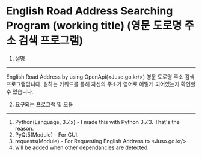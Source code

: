 English Road Address Searching Program (working title) (영문 도로명 주소 검색 프로그램)
=============

1. 설명
-------------
English Road Address by using OpenApi(<Juso.go.kr/>)
영문 도로명 주소 검색 프로그램입니다. 원하는 키워드를 통해 자신의 주소가 영어로 어떻게 되어있는지 확인할 수 있습니다.

2. 요구되는 프로그램 및 모듈
-------------
1. Python(Language, 3.7.x) - I made this with Python 3.7.3. That's the reason.
2. PyQt5(Module) - For GUI.
3. requests(Module) - For Requesting English Address to <Juso.go.kr/>
4. will be added when other dependancies are detected.
